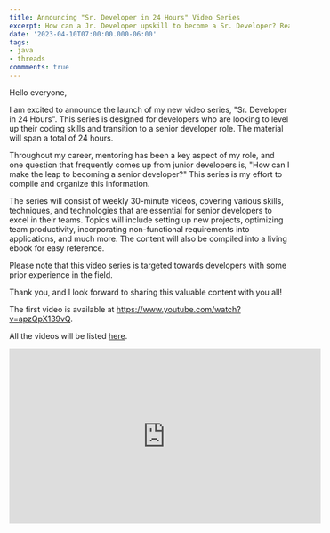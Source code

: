 ```yaml
---
title: Announcing "Sr. Developer in 24 Hours" Video Series 
excerpt: How can a Jr. Developer upskill to become a Sr. Developer? Read on for a video series talking about the skills a techniques required.
date: '2023-04-10T07:00:00.000-06:00'
tags:
- java
- threads
commments: true
---
```




Hello everyone,

I am excited to announce the launch of my new video series, "Sr. Developer in 24 Hours". This series is designed for developers who are looking to level up their coding skills and transition to a senior developer role. The material will span a total of 24 hours.

Throughout my career, mentoring has been a key aspect of my role, and one question that frequently comes up from junior developers is, "How can I make the leap to becoming a senior developer?" This series is my effort to compile and organize this information.

The series will consist of weekly 30-minute videos, covering various skills, techniques, and technologies that are essential for senior developers to excel in their teams. Topics will include setting up new projects, optimizing team productivity, incorporating non-functional requirements into applications, and much more. The content will also be compiled into a living ebook for easy reference.

Please note that this video series is targeted towards developers with some prior experience in the field.

Thank you, and I look forward to sharing this valuable content with you all!

The first video is available at <https://www.youtube.com/watch?v=apzQpX139vQ>.

All the videos will be listed [here](https://www.youtube.com/playlist?list=PLslN0yvJrF20oBduTs9Fc--LbG54m-w9h).

 <iframe width="560" height="315" src="https://www.youtube-nocookie.com/embed/apzQpX139vQ" title="YouTube video player" frameborder="0" allow="accelerometer; autoplay; clipboard-write; encrypted-media; gyroscope; picture-in-picture; web-share" allowfullscreen></iframe>
